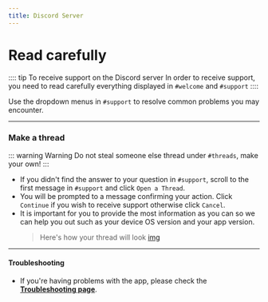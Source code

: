 ```yaml
---
title: Discord Server
---
```


<script setup>
</script>

# Read carefully

:::: tip To receive support on the Discord server
In order to receive support, you need to read carefully everything displayed in `#welcome` and `#support`
::::

Use the dropdown menus in `#support` to resolve common problems you may encounter.

---

### Make a thread

::: warning Warning
Do not steal someone else thread under `#threads`, make your own!
:::

-   If you didn't find the answer to your question in `#support`, scroll to the first message in `#support` and click `Open a Thread`.
-   You will be prompted to a message confirming your action. Click `Continue` if you wish to receive support otherwise click `Cancel`.
-   It is important for you to provide the most information as you can so we can help you out such as your device OS version and your app version.
    > Here's how your thread will look [img](#)

---

#### Troubleshooting

-   If you're having problems with the app, please check the **[Troubleshooting page](/faq/#troubleshooting)**.
